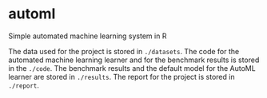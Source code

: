 # automl
Simple automated machine learning system in R

The data used for the project is stored in `./datasets`.
The code for the automated machine learning learner and for the benchmark results is stored in the `./code`.
The benchmark results and the default model for the AutoML learner are stored in `./results`.
The report for the project is stored in `./report`.